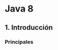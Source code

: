 # Java 8
## 1. Introducción
### Principales 
<!--stackedit_data:
eyJoaXN0b3J5IjpbLTQ0ODE0ODgyMSwxODUzMDM2NzQxLC02Nz
cxMjMyNjRdfQ==
-->